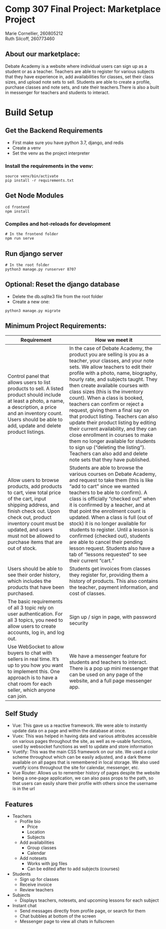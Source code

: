 # Comp 307 Final Project: Marketplace Project

Marie Cornellier, 260805212\
Ruth Silcoff, 260773460


## About our marketplace:
Debate Academy is a website where individual users can sign up as a student or as a teacher. Teachers are able to register for various subjects that they have experience in, add availabilities for classes, set their class sizes, and upload note sets to sell. Students are able to create a profile, purchase classes and note sets, and rate their teachers.There is also a built in messenger for teachers and students to interact.

# Build Setup

## Get the Backend Requirements
* First make sure you have python 3.7, django, and redis
* Create a venv
* Set the venv as the project interpreter
### Install the requirements in the venv:
```
source venv/bin/activate
pip install -r requirements.txt
```

## Get Node Modules
```
cd frontend
npm install
```

### Compiles and hot-reloads for development
```
# In the frontend folder
npm run serve
```

## Run django server
```
# In the root folder
python3 manage.py runserver 8707
```

## Optional: Reset the django database
* Delete the db.sqlite3 file from the root folder
* Create a new one:
```
python3 manage.py migrate
```

## Minimum Project Requirements:
Requirement | How we meet it 
--- | --- 
Control panel that allows users to list products to sell. A listed product should include at least a photo, a name, a description, a price and an inventory count. Users should be able to add, update and delete product listings.  | In the case of Debate Academy, the product you are selling is you as a teacher, your classes, and your note sets. We allow teachers to edit their profile with a photo, name, biography, hourly rate, and subjects taught. They then create available courses with class sizes (this is the inventory count). When a class is booked, teachers can confirm or reject a request, giving them a final say on that product listing. Teachers can also update their product listing by editing their current availability, and they can close enrollment in courses to make them no longer available for students to sign up (“deleting the listing”). Teachers can also add and delete note sets that they have published. 
Allow users to browse products, add products to cart, view total price of the cart, input shipping address, and finish check out. Upon check out, product inventory count must be updated, and users must not be allowed to purchase items that are out of stock. | Students are able to browse the various courses on Debate Academy, and request to take them (this is like “add to cart” since we wanted teachers to be able to confirm). A class is officially “checked out” when it is confirmed by a teacher, and at that point the enrollment count is updated. When a class is full (out of stock) it is no longer available for students to register. Until a lesson is confirmed (checked out), students are able to cancel their pending lesson request. Students also have a tab of “lessons requested” to see their current “cart.”
Users should be able to see their order history, which includes the products that have been purchased. | Students get invoices from classes they register for, providing them a history of products. This also contains the teacher, payment information, and cost of classes.
The basic requirements of all 3 topic rely on user authentication. For all 3 topics, you need to allow users to create accounts, log in, and log out. | Sign up / sign in page, with password security
Use WebSocket to allow buyers to chat with sellers in real time. It’s up to you how you want to implement this. One approach is to have a chat room for each seller, which anyone can join. | We have a messenger feature for students and teachers to interact. There is a pop up mini messenger that can be used on any page of the website, and a full page messenger app.

## Self Study
* Vue: This gave us a reactive framework. We were able to instantly update data on a page and within the database at once. 
* Vuex: This was helped in having data and various attributes accessible on various pages throughout the site, as well as re-usable functions, used by websocket functions as well to update and store information
* Vuetify: This was the main CSS framework on our site. We used a color scheme throughout which can be easily adjusted, and a dark theme available on all pages that is remembered in local storage. We also used vuetify icons throughout the site for calendar, messenger, etc.
* Vue Router: Allows us to remember history of pages despite the website being a one-page application, we can also pass props to the path, so that users can easily share their profile with others since the username is in the url

## Features
* Teachers
    * Profile bio
        * Price
        * Location
        * Subjects
    * Add availabilities
        * Group classes
        * Calendar
    * Add notesets
        * Works with jpg files
        * Can be edited after to add subjects (courses)
* Students
    * Sign up for classes
    * Receive invoice
    * Review teachers
* Subjects
    * Displays teachers, notesets, and upcoming lessons for each subject
* Instant chat
    * Send messages directly from profile page, or search for them
    * Chat bubbles at bottom of the screen
    * Messenger page to view all chats in fullscreen


